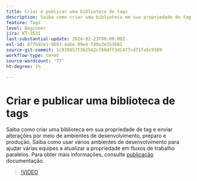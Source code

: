 ```yaml
---
title: Criar e publicar uma biblioteca de tags
description: Saiba como criar uma biblioteca em sua propriedade de tag e enviar alterações por meio de ambientes de desenvolvimento, preparo e produção.
feature: Tags
level: Beginner
jira: KT-3531
last-substantial-update: 2024-02-23T00:00:00Z
exl-id: 877b92e1-9b93-4abe-99e4-f80a3e353681
source-git-commit: 1c939857f362542cf88dff3d1477cd71fa5c9389
workflow-type: tm+mt
source-wordcount: '77'
ht-degree: 1%

---
```


# Criar e publicar uma biblioteca de tags

Saiba como criar uma biblioteca em sua propriedade de tag e enviar alterações por meio de ambientes de desenvolvimento, preparo e produção. Saiba como usar vários ambientes de desenvolvimento para ajudar várias equipes a atualizar a propriedade em fluxos de trabalho paralelos. Para obter mais informações, consulte [publicação](https://experienceleague.adobe.com/docs/experience-platform/tags/publish/overview.html?lang=pt-BR) documentação.

>[!VIDEO](https://video.tv.adobe.com/v/28731/?learn=on)
